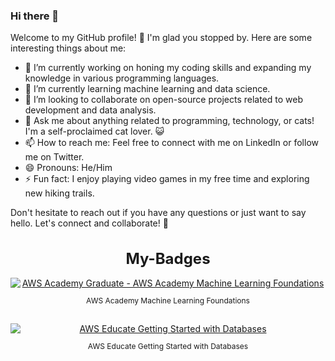 ### Hi there 👋


Welcome to my GitHub profile! 👋
I'm glad you stopped by. Here are some interesting things about me:

- 🔭 I’m currently working on honing my coding skills and expanding my knowledge in various programming languages.
- 🌱 I’m currently learning machine learning and data science.
- 👯 I’m looking to collaborate on open-source projects related to web development and data analysis.
- 💬 Ask me about anything related to programming, technology, or cats! I'm a self-proclaimed cat lover. 😺
- 📫 How to reach me: Feel free to connect with me on LinkedIn or follow me on Twitter.
- 😄 Pronouns: He/Him
- ⚡ Fun fact: I enjoy playing video games in my free time and exploring new hiking trails.

Don't hesitate to reach out if you have any questions or just want to say hello. Let's connect and collaborate! 🚀

<div align="center">
  <h1 style="font-size: 24px;">My-Badges</h1>
  <a href="https://www.credly.com/badges/0ffc2df5-01aa-4fab-a209-2d2d88f37316/public_url">
    <img src="https://images.credly.com/size/110x110/images/254b883a-44a3-4cec-b6f2-946a80522b39/image.png" alt="AWS Academy Graduate - AWS Academy Machine Learning Foundations" style="display: block; margin: 0 auto;">
  </a>
  <p style="font-size: 12px; font-weight: 'bold';">
    AWS Academy Machine Learning Foundations
  </p>
  <br>
    <a href="https://www.credly.com/badges/1ae9b18e-7537-4293-8bfc-8323b8c12027/public_url">
      <img src="https://images.credly.com/size/110x110/images/6f135924-7645-4bd2-ab68-3bc0b49c7e27/image.png" alt="AWS Educate Getting Started with Databases" style="display: block; margin: 0 auto;">
    </a>
    <p style="font-size: 12px; font-weight: 'bold';">
      AWS Educate Getting Started with Databases
    </p>
</div>
